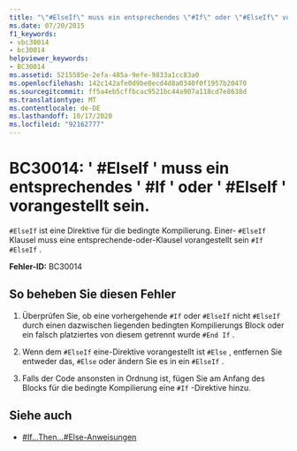 ```yaml
---
title: "\"#ElseIf\" muss ein entsprechendes \"#If\" oder \"#ElseIf\" voranstehen."
ms.date: 07/20/2015
f1_keywords:
- vbc30014
- bc30014
helpviewer_keywords:
- BC30014
ms.assetid: 5215585e-2efa-485a-9efe-9833a1cc83a0
ms.openlocfilehash: 142c142afe0d9be0ecd4d8a0340f0f1957b20470
ms.sourcegitcommit: ff5a4eb5cffbcac9521bc44a907a118cd7e8638d
ms.translationtype: MT
ms.contentlocale: de-DE
ms.lasthandoff: 10/17/2020
ms.locfileid: "92162777"
---
```

# <a name="bc30014-elseif-must-be-preceded-by-a-matching-if-or-elseif"></a>BC30014: ' #ElseIf ' muss ein entsprechendes ' #If ' oder ' #ElseIf ' vorangestellt sein.

`#ElseIf` ist eine Direktive für die bedingte Kompilierung. Einer- `#ElseIf` Klausel muss eine entsprechende-oder-Klausel vorangestellt sein `#If` `#ElseIf` .

 **Fehler-ID:** BC30014

## <a name="to-correct-this-error"></a>So beheben Sie diesen Fehler

1. Überprüfen Sie, ob eine vorhergehende `#If` oder `#ElseIf` nicht `#ElseIf` durch einen dazwischen liegenden bedingten Kompilierungs Block oder ein falsch platziertes von diesem getrennt wurde `#End If` .

2. Wenn dem `#ElseIf` eine-Direktive vorangestellt ist `#Else` , entfernen Sie entweder das, `#Else` oder ändern Sie es in ein `#ElseIf` .

3. Falls der Code ansonsten in Ordnung ist, fügen Sie am Anfang des Blocks für die bedingte Kompilierung eine `#If` -Direktive hinzu.

## <a name="see-also"></a>Siehe auch

- [#If...Then...#Else-Anweisungen](../directives/if-then-else-directives.md)
